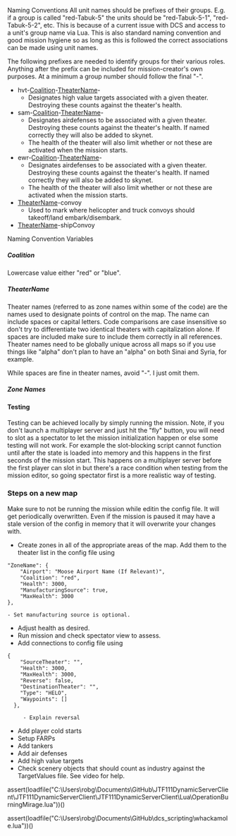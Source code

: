 Naming Conventions
All unit names should be prefixes of their groups. E.g. if a group is called "red-Tabuk-5" the units should be "red-Tabuk-5-1", "red-Tabuk-5-2", etc. This is because of a current issue with DCS and access to a unit's group name via Lua. This is also standard naming convention and good mission hygiene so as long as this is followed the correct associations can be made using unit names.

The following prefixes are needed to identify groups for their various roles. Anything after the prefix can be included for mission-creator's own purposes. At a minimum a group number should follow the final "-".
 - hvt-[Coalition](#Coalition)-[TheaterName](#TheaterName)-
	 - Designates high value targets associated with a given theater. Destroying these counts against the theater's health.
 - sam-[Coalition](#Coalition)-[TheaterName](#TheaterName)-
	 - Designates airdefenses to be associated with a given theater. Destroying these counts against the theater's health. If named correctly they will also be added to skynet. 
	 - The health of the theater will also limit whether or not these are activated when the mission starts.
 - ewr-[Coalition](#Coalition)-[TheaterName](#TheaterName)-
	 - Designates airdefenses to be associated with a given theater. Destroying these counts against the theater's health. If named correctly they will also be added to skynet.
	 - The health of the theater will also limit whether or not these are activated when the mission starts.
 - [TheaterName](#TheaterName)-convoy
	- Used to mark where helicopter and truck convoys should takeoff/land embark/disembark.
 - [TheaterName](#TheaterName)-shipConvoy

Naming Convention Variables
##### Coalition
Lowercase value either "red" or "blue". 

##### TheaterName
Theater names (referred to as zone names within some of the code) are the names used to designate points of control on the map. The name can include spaces or capital letters. Code comparisons are case insensitive so don't try to differentiate two identical theaters with capitalization alone. If spaces are included make sure to include them correctly in all references. Theater names need to be globally unique across all maps so if you use things like "alpha" don't plan to have an "alpha" on both Sinai and Syria, for example.

While spaces are fine in theater names, avoid "-". I just omit them.

##### Zone Names

#### Testing
Testing can be achieved locally by simply running the mission. Note, if you don't launch a multiplayer server and just hit the "fly" button, you will need to slot as a spectator to let the mission initialization happen or else some testing will not work. For example the slot-blocking script cannot function until after the state is loaded into memory and this happens in the first seconds of the mission start. This happens on a multiplayer server before the first player can slot in but there's a race condition when testing from the mission editor, so going spectator first is a more realistic way of testing.


### Steps on a new map

Make sure to not be running the mission while editin the config file. It will get periodically overwritten. Even if the mission is paused it may have a stale version of the config in memory that it will overwrite your changes with.

 - Create zones in all of the appropriate areas of the map. Add them to the theater list in the config file using
```
"ZoneName": {
	"Airport": "Moose Airport Name (If Relevant)",
	"Coalition": "red",
	"Health": 3000,
	"ManufacturingSource": true,
	"MaxHealth": 3000
},
```
	- Set manufacturing source is optional.
 - Adjust health as desired.
 - Run mission and check spectator view to assess.
 - Add connections to config file using
```
{
	"SourceTheater": "",
	"Health": 3000,
	"MaxHealth": 3000,
	"Reverse": false,
	"DestinationTheater": "",
	"Type": "HELO",
	"Waypoints": []
  },
```
	     - Explain reversal
 - Add player cold starts
 - Setup FARPs
 - Add tankers
 - Add air defenses
 - Add high value targets
 - Check scenery objects that should count as industry against the TargetValues file. See video for help.

 assert(loadfile("C:\\Users\\robg\\Documents\\GitHub\\JTF111DynamicServerClient\\JTF111DynamicServerClient\\JTF111DynamicServerClient\\Lua\\OperationBurningMirage.lua"))()

 assert(loadfile("C:\\Users\\robg\\Documents\\GitHub\\dcs_scripting\\whackamole.lua"))()